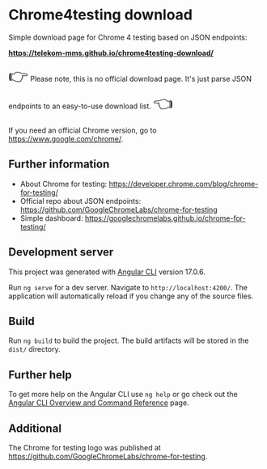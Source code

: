 # Chrome4testing download

Simple download page for Chrome 4 testing based on JSON endpoints:

**https://telekom-mms.github.io/chrome4testing-download/**

<span style="font-size: 2rem;">👉</span> Please note, this is no official download page. It's just parse JSON endpoints to an easy-to-use download list. <span style="font-size: 2rem;">👈</span>

If you need an official Chrome version, go to https://www.google.com/chrome/.

## Further information

* About Chrome for testing: https://developer.chrome.com/blog/chrome-for-testing/
* Official repo about JSON endpoints: https://github.com/GoogleChromeLabs/chrome-for-testing
* Simple dashboard: https://googlechromelabs.github.io/chrome-for-testing/

## Development server

This project was generated with [Angular CLI](https://github.com/angular/angular-cli) version 17.0.6.

Run `ng serve` for a dev server. Navigate to `http://localhost:4200/`. The application will automatically reload if you change any of the source files.

## Build

Run `ng build` to build the project. The build artifacts will be stored in the `dist/` directory.

## Further help

To get more help on the Angular CLI use `ng help` or go check out the [Angular CLI Overview and Command Reference](https://angular.io/cli) page.

## Additional

The Chrome for testing logo was published at https://github.com/GoogleChromeLabs/chrome-for-testing.

